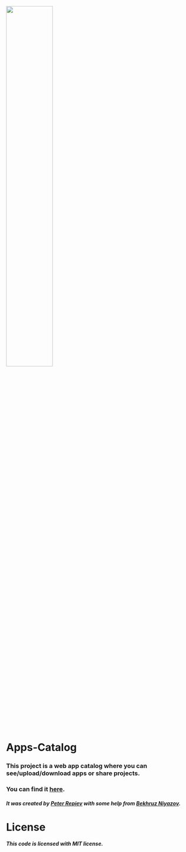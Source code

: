 <img src="https://i.imgur.com/Agy35mN.png" width="50%">

# Apps-Catalog
### This project is a web app catalog where you can see/upload/download apps or share projects.
### You can find it [here](https://there-wiil-be-a-link.com).

##### It was created by [Peter Repiev](https://github.com/Potriashka) with some help from [Bekhruz Niyazov](https://github.com/BekhruzSNiyazov).
# License
##### This code is licensed with MIT license.
